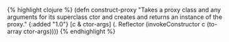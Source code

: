 {% highlight clojure %}
(defn construct-proxy
  "Takes a proxy class and any arguments for its superclass ctor and
  creates and returns an instance of the proxy."
  {:added "1.0"}
  [c & ctor-args]
    (. Reflector (invokeConstructor c (to-array ctor-args))))
{% endhighlight %}

